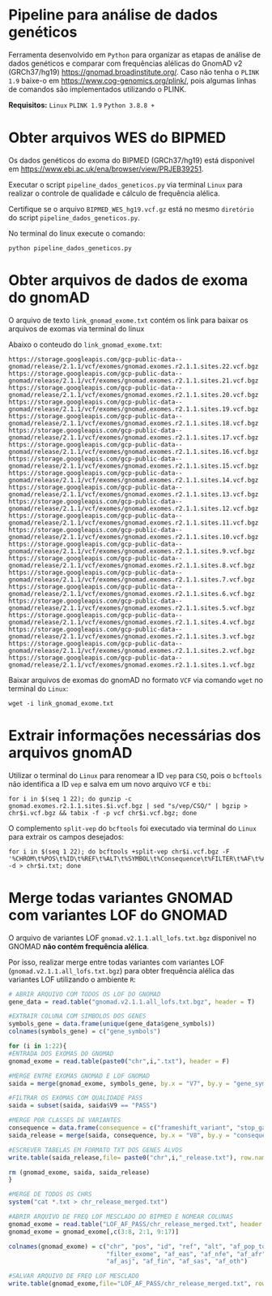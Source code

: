# Pipeline para análise de dados genéticos

Ferramenta desenvolvido em `Python` para organizar as etapas de análise de dados genéticos e comparar com frequências alélicas do GnomAD v2 (GRCh37/hg19) https://gnomad.broadinstitute.org/. Caso não tenha o `PLINK 1.9` baixe-o em https://www.cog-genomics.org/plink/, pois algumas linhas de comandos são implementados utilizando o PLINK.

**Requisitos:**
`Linux`
`PLINK 1.9`
`Python 3.8.8 +`

# Obter arquivos WES do BIPMED

Os dados genéticos do exoma do BIPMED (GRCh37/hg19) está disponivel em https://www.ebi.ac.uk/ena/browser/view/PRJEB39251.

Executar o script `pipeline_dados_geneticos.py` via terminal `Linux` para realizar o controle de qualidade e cálculo de frequência alélica.

Certifique se o arquivo `BIPMED_WES_hg19.vcf.gz` está no mesmo `diretório` do script `pipeline_dados_geneticos.py`.

No terminal do linux execute o comando: 

```
python pipeline_dados_geneticos.py
```

# Obter arquivos de dados de exoma do gnomAD

O arquivo de texto `link_gnomad_exome.txt` contém os link para baixar os arquivos de exomas via terminal do linux

Abaixo o conteudo do `link_gnomad_exome.txt`:

```
https://storage.googleapis.com/gcp-public-data--gnomad/release/2.1.1/vcf/exomes/gnomad.exomes.r2.1.1.sites.22.vcf.bgz
https://storage.googleapis.com/gcp-public-data--gnomad/release/2.1.1/vcf/exomes/gnomad.exomes.r2.1.1.sites.21.vcf.bgz
https://storage.googleapis.com/gcp-public-data--gnomad/release/2.1.1/vcf/exomes/gnomad.exomes.r2.1.1.sites.20.vcf.bgz
https://storage.googleapis.com/gcp-public-data--gnomad/release/2.1.1/vcf/exomes/gnomad.exomes.r2.1.1.sites.19.vcf.bgz
https://storage.googleapis.com/gcp-public-data--gnomad/release/2.1.1/vcf/exomes/gnomad.exomes.r2.1.1.sites.18.vcf.bgz
https://storage.googleapis.com/gcp-public-data--gnomad/release/2.1.1/vcf/exomes/gnomad.exomes.r2.1.1.sites.17.vcf.bgz
https://storage.googleapis.com/gcp-public-data--gnomad/release/2.1.1/vcf/exomes/gnomad.exomes.r2.1.1.sites.16.vcf.bgz
https://storage.googleapis.com/gcp-public-data--gnomad/release/2.1.1/vcf/exomes/gnomad.exomes.r2.1.1.sites.15.vcf.bgz
https://storage.googleapis.com/gcp-public-data--gnomad/release/2.1.1/vcf/exomes/gnomad.exomes.r2.1.1.sites.14.vcf.bgz
https://storage.googleapis.com/gcp-public-data--gnomad/release/2.1.1/vcf/exomes/gnomad.exomes.r2.1.1.sites.13.vcf.bgz
https://storage.googleapis.com/gcp-public-data--gnomad/release/2.1.1/vcf/exomes/gnomad.exomes.r2.1.1.sites.12.vcf.bgz
https://storage.googleapis.com/gcp-public-data--gnomad/release/2.1.1/vcf/exomes/gnomad.exomes.r2.1.1.sites.11.vcf.bgz
https://storage.googleapis.com/gcp-public-data--gnomad/release/2.1.1/vcf/exomes/gnomad.exomes.r2.1.1.sites.10.vcf.bgz
https://storage.googleapis.com/gcp-public-data--gnomad/release/2.1.1/vcf/exomes/gnomad.exomes.r2.1.1.sites.9.vcf.bgz
https://storage.googleapis.com/gcp-public-data--gnomad/release/2.1.1/vcf/exomes/gnomad.exomes.r2.1.1.sites.8.vcf.bgz
https://storage.googleapis.com/gcp-public-data--gnomad/release/2.1.1/vcf/exomes/gnomad.exomes.r2.1.1.sites.7.vcf.bgz
https://storage.googleapis.com/gcp-public-data--gnomad/release/2.1.1/vcf/exomes/gnomad.exomes.r2.1.1.sites.6.vcf.bgz
https://storage.googleapis.com/gcp-public-data--gnomad/release/2.1.1/vcf/exomes/gnomad.exomes.r2.1.1.sites.5.vcf.bgz
https://storage.googleapis.com/gcp-public-data--gnomad/release/2.1.1/vcf/exomes/gnomad.exomes.r2.1.1.sites.4.vcf.bgz
https://storage.googleapis.com/gcp-public-data--gnomad/release/2.1.1/vcf/exomes/gnomad.exomes.r2.1.1.sites.3.vcf.bgz
https://storage.googleapis.com/gcp-public-data--gnomad/release/2.1.1/vcf/exomes/gnomad.exomes.r2.1.1.sites.2.vcf.bgz
https://storage.googleapis.com/gcp-public-data--gnomad/release/2.1.1/vcf/exomes/gnomad.exomes.r2.1.1.sites.1.vcf.bgz
```

Baixar arquivos de exomas do gnomAD no formato `VCF` via comando `wget` no terminal do `Linux`:

```
wget -i link_gnomad_exome.txt
```

# Extrair informações necessárias dos arquivos gnomAD

Utilizar o terminal do `Linux` para renomear a ID `vep` para `CSQ`, pois o `bcftools` não identifica a ID `vep` e salva em um novo arquivo `VCF` e `tbi`:

```
for i in $(seq 1 22); do gunzip -c gnomad.exomes.r2.1.1.sites.$i.vcf.bgz | sed "s/vep/CSQ/" | bgzip > chr$i.vcf.bgz && tabix -f -p vcf chr$i.vcf.bgz; done
```

O complemento `split-vep` do `bcftools` foi executado via terminal do `Linux` para extrair os campos desejados:

```
for i in $(seq 1 22); do bcftools +split-vep chr$i.vcf.bgz -F '%CHROM\t%POS\t%ID\t%REF\t%ALT\t%SYMBOL\t%Consequence\t%FILTER\t%AF\t%AF_eas\t%AF_nfe\t%AF_afr\t%AF_amr\t%AF_asj\t%AF_fin\t%AF_sas\t%AF_oth\n' -d > chr$i.txt; done
```
# Merge todas variantes GNOMAD com variantes LOF do GNOMAD

O arquivo de variantes LOF `gnomad.v2.1.1.all_lofs.txt.bgz` disponivel no GNOMAD **não contém frequência alélica**.

Por isso, realizar merge entre todas variantes com variantes LOF (`gnomad.v2.1.1.all_lofs.txt.bgz`) para obter frequência alélica das variantes LOF utilizando o ambiente `R`:

```r
# ABRIR ARQUIVO COM TODOS OS LOF DO GNOMAD
gene_data = read.table("gnomad.v2.1.1.all_lofs.txt.bgz", header = T)

#EXTRAIR COLUNA COM SIMBOLOS DOS GENES
symbols_gene = data.frame(unique(gene_data$gene_symbols))
colnames(symbols_gene) = c("gene_symbols")

for (i in 1:22){
#ENTRADA DOS EXOMAS DO GNOMAD
gnomad_exome = read.table(paste0("chr",i,".txt"), header = F)

#MERGE ENTRE EXOMAS GNOMAD E LOF GNOMAD
saida = merge(gnomad_exome, symbols_gene, by.x = "V7", by.y = "gene_symbols")

#FILTRAR OS EXOMAS COM QUALIDADE PASS
saida = subset(saida, saida$V9 == "PASS")

#MERGE POR CLASSES DE VARIANTES
consequence = data.frame(consequence = c("frameshift_variant", "stop_gained", "splice_donor_variant", "splice_acceptor_variant"))
saida_release = merge(saida, consequence, by.x = "V8", by.y = "consequence")

#ESCREVER TABELAS EM FORMATO TXT DOS GENES ALVOS
write.table(saida_release,file= paste0("chr",i,"_release.txt"), row.names = F, col.names = F)

rm (gnomad_exome, saida, saida_release)
}

#MERGE DE TODOS OS CHRS
system("cat *.txt > chr_release_merged.txt")

#ABRIR ARQUIVO DE FREQ LOF MESCLADO DO BIPMED E NOMEAR COLUNAS
gnomad_exome = read.table("LOF_AF_PASS/chr_release_merged.txt", header = F)
gnomad_exome = gnomad_exome[,c(3:8, 2:1, 9:17)]

colnames(gnomad_exome) = c("chr", "pos", "id", "ref", "alt", "af_pop_total", "gene", "consequence", 
                           "filter_exome", "af_eas", "af_nfe", "af_afr", "af_amr", 
                           "af_asj", "af_fin", "af_sas", "af_oth")

#SALVAR ARQUIVO DE FREQ LOF MESCLADO
write.table(gnomad_exome,file="LOF_AF_PASS/chr_release_merged.txt", row.names = F, col.names = T)

```
